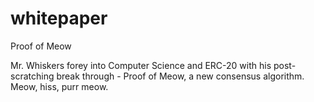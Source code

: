 # whitepaper
Proof of Meow

Mr. Whiskers forey into Computer Science and ERC-20 with his post-scratching break through - Proof of Meow, a new consensus algorithm. Meow, hiss, purr meow.
